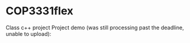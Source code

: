 # COP3331flex
Class c++ project
Project demo (was still processing past the deadline, unable to upload):
